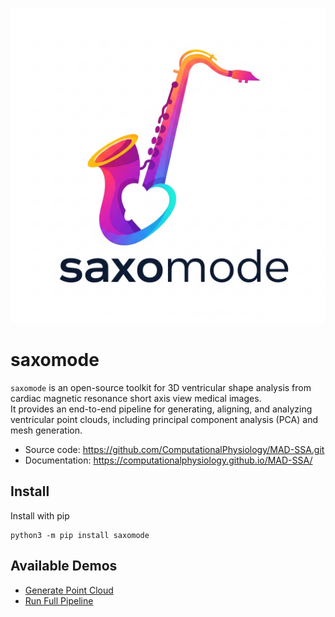 ![](https://github.com/ComputationalPhysiology/MAD-SSA/blob/main/saxomode-book/logo.png)
# saxomode

`saxomode` is an open-source toolkit for 3D ventricular shape analysis from cardiac magnetic resonance short axis view medical images.  
It provides an end-to-end pipeline for generating, aligning, and analyzing ventricular point clouds, including principal component analysis (PCA) and mesh generation.  
- Source code: https://github.com/ComputationalPhysiology/MAD-SSA.git
- Documentation: https://computationalphysiology.github.io/MAD-SSA/

## Install
Install with pip
```
python3 -m pip install saxomode
```

##  Available Demos

- [Generate Point Cloud](demo_pc.md)
- [Run Full Pipeline](demo_pipeline.md)